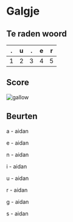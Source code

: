 # Galgje

## Te raden woord

|.|u|.|e|r|
|-|-|-|-|-|
|1|2|3|4|5|

## Score
![gallow](./images/5.png)

## Beurten

a - aidan

e - aidan

n - aidan

i - aidan

u - aidan

r - aidan

g - aidan

s - aidan
